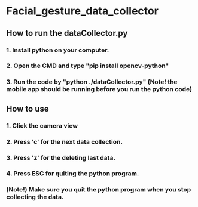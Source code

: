 # Facial_gesture_data_collector

## How to run the dataCollector.py

### 1. Install python on your computer. 
### 2. Open the CMD and type "pip install opencv-python"
### 3. Run the code by "python ./dataCollector.py" (Note! the mobile app should be running before you run the python code)


## How to use

### 1. Click the camera view
### 2. Press 'c' for the next data collection.
### 3. Press 'z' for the deleting last data.
### 4. Press ESC for quiting the python program.
### (Note!) Make sure you quit the python program when you stop collecting the data.
